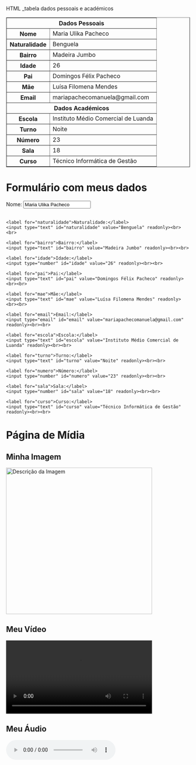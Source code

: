 HTML _tabela dados pessoais e académicos 
<table border="1">
  <tr>
    <th colspan="2">Dados Pessoais</th>
  </tr>
  <tr>
    <th>Nome</th>
    <td>Maria Ulika Pacheco</td>
  </tr>
  <tr>
    <th>Naturalidade</th>
    <td>Benguela</td>
  </tr>
  <tr>
    <th>Bairro</th>
    <td>Madeira Jumbo</td>
  </tr>
  <tr>
    <th>Idade</th>
    <td>26</td>
  </tr>
  <tr>
    <th>Pai</th>
    <td>Domingos Félix Pacheco</td>
  </tr>
  <tr>
    <th>Mãe</th>
    <td>Luísa Filomena Mendes</td>
  </tr>
  <tr>
    <th>Email</th>
    <td>mariapachecomanuela@gmail.com</td>
  </tr>
  <tr>
    <th colspan="2">Dados Académicos</th>
  </tr>
  <tr>
    <th>Escola</th>
    <td>Instituto Médio Comercial de Luanda</td>
  </tr>
  <tr>
    <th>Turno</th>
    <td>Noite</td>
  </tr>
  <tr>
    <th>Número</th>
    <td>23</td>
  </tr>
  <tr>
    <th>Sala</th>
    <td>18</td>
  </tr>
  <tr>
    <th>Curso</th>
    <td>Técnico Informática de Gestão</td>
  </tr>
</table>



<!DOCTYPE html>
<html lang="pt-BR">
<head>
  <meta charset="UTF-8">
  <title>Formulário Pessoal</title>
</head>
<body>
  <h1>Formulário com meus dados</h1>
  <form>
    <label for="nome">Nome:</label>
    <input type="text" id="nome" value="Maria Ulika Pacheco" readonly><br><br>

    <label for="naturalidade">Naturalidade:</label>
    <input type="text" id="naturalidade" value="Benguela" readonly><br><br>

    <label for="bairro">Bairro:</label>
    <input type="text" id="bairro" value="Madeira Jumbo" readonly><br><br>

    <label for="idade">Idade:</label>
    <input type="number" id="idade" value="26" readonly><br><br>

    <label for="pai">Pai:</label>
    <input type="text" id="pai" value="Domingos Félix Pacheco" readonly><br><br>

    <label for="mae">Mãe:</label>
    <input type="text" id="mae" value="Luísa Filomena Mendes" readonly><br><br>

    <label for="email">Email:</label>
    <input type="email" id="email" value="mariapachecomanuela@gmail.com" readonly><br><br>

    <label for="escola">Escola:</label>
    <input type="text" id="escola" value="Instituto Médio Comercial de Luanda" readonly><br><br>

    <label for="turno">Turno:</label>
    <input type="text" id="turno" value="Noite" readonly><br><br>

    <label for="numero">Número:</label>
    <input type="number" id="numero" value="23" readonly><br><br>

    <label for="sala">Sala:</label>
    <input type="number" id="sala" value="18" readonly><br><br>

    <label for="curso">Curso:</label>
    <input type="text" id="curso" value="Técnico Informática de Gestão" readonly><br><br>
  </form>
</body>
</html> 
<!DOCTYPE html>
<html lang="pt-BR">
<head>
  <meta charset="UTF-8">
  <title>Página com Vídeo, Imagem e Áudio</title>
</head>
<body>
  <h1>Página de Mídia</h1>

  <h2>Minha Imagem</h2>
  <img src="imagem.jpg" alt="Descrição da Imagem" width="400">

  <h2>Meu Vídeo</h2>
  <video width="400" controls>
    <source src="video.mp4" type="video/mp4">
    Seu navegador não suporta o elemento de vídeo.
  </video>

  <h2>Meu Áudio</h2>
  <audio controls>
    <source src="audio.mp3" type="audio/mpeg">
    Seu navegador não suporta o elemento de áudio.
  </audio>
</body>
</html>
